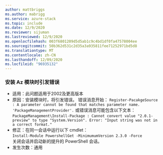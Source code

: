 ```yaml
---
author: mattbriggs
ms.author: mabrigg
ms.service: azure-stack
ms.topic: include
ms.date: 12/9/2020
ms.reviewer: sijuman
ms.lastreviewed: 12/9/2020
ms.openlocfilehash: 003f6801209d5d5ab1c9c4bd1df0fa47578004ee
ms.sourcegitcommit: 50b362d531c2d35a3a935811fee71252971bd5d8
ms.translationtype: MT
ms.contentlocale: zh-CN
ms.lasthandoff: 12/09/2020
ms.locfileid: "96935132"
---
```

### <a name="error-thrown-when-installing-the-az-modules"></a>安装 Az 模块时引发错误

- 适用：此问题适用于2002及更高版本
- 原因：安装模块时，将引发错误。 错误消息开始： `Register-PacakgeSource : A parameter cannot be found that matches parameter name. 'PackageManagementProvider'.` 或错误消息可能包含以下文本： `PackageManagement\Install-Package : Cannot convert value "2.0.1-preview" to type "System.Version". Error: "Input string was not in a correct format."`
- 修正：在同一会话中运行以下 cmdlet：  
    `Install-Module PowershellGet -MinimumumVersion 2.3.0 -Force`  
关闭会话并启动新的提升的 PowerShell 会话。
- 发生次数：通用
